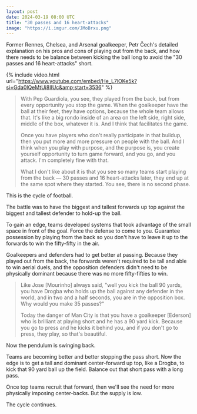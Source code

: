 ```yaml
---
layout: post
date: 2024-03-19 08:00 UTC
title: "30 passes and 16 heart-attacks"
image: "https://i.imgur.com/JMoBrxu.png"
---
```


Former Rennes, Chelsea, and Arsenal goalkeeper, Petr Čech's detailed explanation on his pros and cons of playing out from the back, and how there needs to be balance between kicking the ball long to avoid the "30 passes and 16 heart-attacks" short. 

<!---more--->

{% include video.html url="https://www.youtube.com/embed/He_L7lOKe5k?si=Gda0lQeMtUi8IIUc&amp;start=3536" %}

> With Pep Guardiola, you see, they played from the back, but from every opportunity you stop the game. When the goalkeeper have the ball at their feet, they have options, because the whole team allows that. It's like a big rondo inside of an area on the left side, right side, middle of the box, whatever it is. And I think that facilitates the game. 
>
> Once you have players who don't really participate in that buildup, then you put more and more pressure on people with the ball. And I think when you play with purpose, and the purpose is, you create yourself opportunity to turn game forward, and you go, and you attack. I'm completely fine with that. 
> 
> What I don't like about it is that you see so many teams start playing from the back — 30 passes and 16 heart-attacks later, they end up at the same spot where they started. You see, there is no second phase. 

This is the cycle of football. 

The battle was to have the biggest and tallest forwards up top against the biggest and tallest defender to hold-up the ball. 

To gain an edge, teams developed systems that took advantage of the small space in front of the goal. Force the defense to come to you. Guarantee possession by playing from the back so you don't have to leave it up to the forwards to win the fifty-fifty in the air. 

Goalkeepers and defenders had to get better at passing. Because they played out from the back, the forwards weren't required to be tall and able to win aerial duels, and the opposition defenders didn't need to be physically dominant because there was no more fifty-fifties to win. 


> Like Jose [Mourinho] always said, "well you kick the ball 90 yards, you have Drogba who holds up the ball against any defender in the world, and in two and a half seconds, you are in the opposition box. Why would you make 35 passes?"
>  
> Today the danger of Man City is that you have a goalkeeper [Ederson] who is brilliant at playing short and he has a 90 yard kick. Because you go to press and he kicks it behind you, and if you don't go to press, they play, so that's beautiful. 

Now the pendulum is swinging back. 

Teams are becoming better and better stopping the pass short. Now the edge is to get a tall and dominant center-forward up top, like a Drogba, to kick that 90 yard ball up the field. Balance out that short pass with a long pass. 

Once top teams recruit that forward, then we'll see the need for more physically imposing center-backs. But the supply is low.

The cycle continues. 